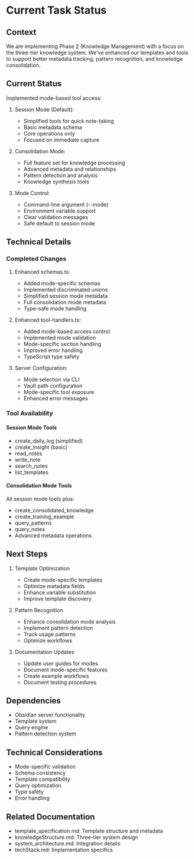 # Current Task Status

## Context
We are implementing Phase 2 (Knowledge Management) with a focus on the three-tier knowledge system. We've enhanced our templates and tools to support better metadata tracking, pattern recognition, and knowledge consolidation.

## Current Status
Implemented mode-based tool access:

1. Session Mode (Default):
   - Simplified tools for quick note-taking
   - Basic metadata schema
   - Core operations only
   - Focused on immediate capture

2. Consolidation Mode:
   - Full feature set for knowledge processing
   - Advanced metadata and relationships
   - Pattern detection and analysis
   - Knowledge synthesis tools

3. Mode Control:
   - Command-line argument (--mode)
   - Environment variable support
   - Clear validation messages
   - Safe default to session mode

## Technical Details

### Completed Changes
1. Enhanced schemas.ts:
   - Added mode-specific schemas
   - Implemented discriminated unions
   - Simplified session mode metadata
   - Full consolidation mode metadata
   - Type-safe mode handling

2. Enhanced tool-handlers.ts:
   - Added mode-based access control
   - Implemented mode validation
   - Mode-specific section handling
   - Improved error handling
   - TypeScript type safety

3. Server Configuration:
   - Mode selection via CLI
   - Vault path configuration
   - Mode-specific tool exposure
   - Enhanced error messages

### Tool Availability

#### Session Mode Tools
- create_daily_log (simplified)
- create_insight (basic)
- read_notes
- write_note
- search_notes
- list_templates

#### Consolidation Mode Tools
All session mode tools plus:
- create_consolidated_knowledge
- create_training_example
- query_patterns
- query_notes
- Advanced metadata operations

## Next Steps
1. Template Optimization
   - Create mode-specific templates
   - Optimize metadata fields
   - Enhance variable substitution
   - Improve template discovery

2. Pattern Recognition
   - Enhance consolidation mode analysis
   - Implement pattern detection
   - Track usage patterns
   - Optimize workflows

3. Documentation Updates
   - Update user guides for modes
   - Document mode-specific features
   - Create example workflows
   - Document testing procedures

## Dependencies
- Obsidian server functionality
- Template system
- Query engine
- Pattern detection system

## Technical Considerations
- Mode-specific validation
- Schema consistency
- Template compatibility
- Query optimization
- Type safety
- Error handling

## Related Documentation
- template_specification.md: Template structure and metadata
- knowledgeStructure.md: Three-tier system design
- system_architecture.md: Integration details
- techStack.md: Implementation specifics
